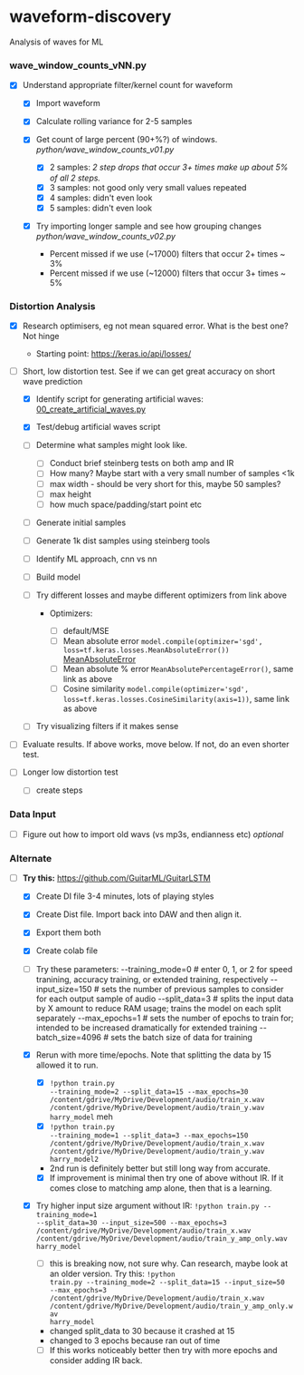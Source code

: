 # waveform-discovery

Analysis of waves for ML

### wave_window_counts_vNN.py

-   [x] Understand appropriate filter/kernel count for waveform

    -   [x] Import waveform

    -   [x] Calculate rolling variance for 2-5 samples

    -   [x] Get count of large percent (90+%?) of windows. *python/wave_window_counts_v01.py*

        -   [x] 2 samples: *2 step drops that occur 3+ times make up about 5% of all 2 steps.*
        -   [x] 3 samples: not good only very small values repeated
        -   [x] 4 samples: didn't even look
        -   [x] 5 samples: didn't even look

    -   [x] Try importing longer sample and see how grouping changes *python/wave_window_counts_v02.py*

        -   Percent missed if we use (\~17000) filters that occur 2+ times \~ 3%
        -   Percent missed if we use (\~12000) filters that occur 3+ times \~ 5%

### Distortion Analysis

-   [x] Research optimisers, eg not mean squared error. What is the best one? Not hinge

    -   Starting point: <https://keras.io/api/losses/>

-   [ ] Short, low distortion test. See if we can get great accuracy on short wave prediction

    -   [x] Identify script for generating artificial waves: [00_create_artificial_waves.py](https://github.com/harryahlas/flayer/blob/master/00_create_artificial_waves.py)

    -   [x] Test/debug artificial waves script

    -   [ ] Determine what samples might look like.

        -   [ ] Conduct brief steinberg tests on both amp and IR
        -   [ ] How many? Maybe start with a very small number of samples \<1k
        -   [ ] max width - should be very short for this, maybe 50 samples?
        -   [ ] max height
        -   [ ] how much space/padding/start point etc

    -   [ ] Generate initial samples

    -   [ ] Generate 1k dist samples using steinberg tools

    -   [ ] Identify ML approach, cnn vs nn

    -   [ ] Build model

    -   [ ] Try different losses and maybe different optimizers from link above

        -   Optimizers:

            -   [ ] default/MSE
            -   [ ] Mean absolute error <code>model.compile(optimizer='sgd', loss=tf.keras.losses.MeanAbsoluteError())</code> [MeanAbsoluteError](https://keras.io/api/losses/regression_losses/#meanabsoluteerror-class)
            -   [ ] Mean absolute % error <code>MeanAbsolutePercentageError()</code>, same link as above
            -   [ ] Cosine similarity <code>model.compile(optimizer='sgd', loss=tf.keras.losses.CosineSimilarity(axis=1))</code>, same link as above

    -   [ ] Try visualizing filters if it makes sense

-   [ ] Evaluate results. If above works, move below. If not, do an even shorter test.

-   [ ] Longer low distortion test

    -   [ ] create steps

### Data Input

-   [ ] Figure out how to import old wavs (vs mp3s, endianness etc) *optional*

### Alternate

-   [ ] **Try this:** <https://github.com/GuitarML/GuitarLSTM>

    -   [x] Create DI file 3-4 minutes, lots of playing styles

    -   [x] Create Dist file. Import back into DAW and then align it.

    -   [x] Export them both

    -   [x] Create colab file

    -   [ ] Try these parameters: --training_mode=0 \# enter 0, 1, or 2 for speed tranining, accuracy training, or extended training, respectively --input_size=150 \# sets the number of previous samples to consider for each output sample of audio --split_data=3 \# splits the input data by X amount to reduce RAM usage; trains the model on each split separately --max_epochs=1 \# sets the number of epochs to train for; intended to be increased dramatically for extended training --batch_size=4096 \# sets the batch size of data for training

    -   [x] Rerun with more time/epochs. Note that splitting the data by 15 allowed it to run.

        -   [x] <code>!python train.py --training_mode=2 --split_data=15 --max_epochs=30 /content/gdrive/MyDrive/Development/audio/train_x.wav /content/gdrive/MyDrive/Development/audio/train_y.wav harry_model</code> meh
        -   [x] <code>!python train.py --training_mode=1 --split_data=3 --max_epochs=150 /content/gdrive/MyDrive/Development/audio/train_x.wav /content/gdrive/MyDrive/Development/audio/train_y.wav harry_model2</code>
        -   2nd run is definitely better but still long way from accurate.
        -   [x] If improvement is minimal then try one of above without IR. If it comes close to matching amp alone, then that is a learning.

    -   [x] Try higher input size argument without IR: <code>!python train.py --training_mode=1 --split_data=30 --input_size=500 --max_epochs=3 /content/gdrive/MyDrive/Development/audio/train_x.wav /content/gdrive/MyDrive/Development/audio/train_y\_amp_only.wav harry_model</code>
        - [ ] this is breaking now, not sure why. Can research, maybe look at an older version. Try this: <code>!python train.py --training_mode=2 --split_data=15 --input_size=50 --max_epochs=3 /content/gdrive/MyDrive/Development/audio/train_x.wav /content/gdrive/MyDrive/Development/audio/train_y_amp_only.wav harry_model</code> 
        -   changed split_data to 30 because it crashed at 15
        -   changed to 3 epochs because ran out of time
        -   [ ] If this works noticeably better then try with more epochs and consider adding IR back.
